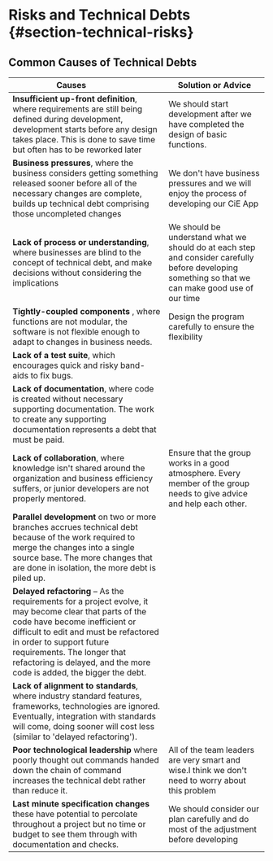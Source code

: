 Risks and Technical Debts {#section-technical-risks}
=========================

## Common Causes of Technical Debts
|Causes               |Solution or Advice|
| ------------------- |----------------------|
| **Insufficient up-front definition**, where requirements are still being defined during development, development starts before any design takes place. This is done to save time but often has to be reworked later|We should start development after we have completed the design of basic functions.|
| **Business pressures**, where the business considers getting something released sooner before all of the necessary changes are complete, builds up technical debt comprising those uncompleted changes|We don't have business pressures and we will enjoy the process of developing our CiE App|
| **Lack of process or understanding**, where businesses are blind to the concept of technical debt, and make decisions without considering the implications|We should be understand what we should do at each step and consider carefully before developing something so that we can make good use of our time|
|**Tightly-coupled components** , where functions are not modular, the software is not flexible enough to adapt to changes in business needs.|Design the program carefully to ensure the flexibility |Using modular design to ensure the flexibility of the program|
|**Lack of a test suite**, which encourages quick and risky band-aids to fix bugs.|
|**Lack of documentation**, where code is created without necessary supporting documentation. The work to create any supporting documentation represents a debt that must be paid.|
|**Lack of collaboration**, where knowledge isn't shared around the organization and business efficiency suffers, or junior developers are not properly mentored.|Ensure that the group works in a good atmosphere. Every member of the group needs to give advice and help each other.|
|**Parallel development** on two or more branches accrues technical debt because of the work required to merge the changes into a single source base. The more changes that are done in isolation, the more debt is piled up.|
|**Delayed refactoring** – As the requirements for a project evolve, it may become clear that parts of the code have become inefficient or difficult to edit and must be refactored in order to support future requirements. The longer that refactoring is delayed, and the more code is added, the bigger the debt.|
|**Lack of alignment to standards**, where industry standard features, frameworks, technologies are ignored. Eventually, integration with standards will come, doing sooner will cost less (similar to 'delayed refactoring').|
|**Poor technological leadership** where poorly thought out commands handed down the chain of command increases the technical debt rather than reduce it.|All of the team leaders are very smart and wise.I think we don't need to worry about this problem|
|**Last minute specification changes** these have potential to percolate throughout a project but no time or budget to see them through with documentation and checks.|We should consider our plan carefully and do most of the adjustment before developing|

